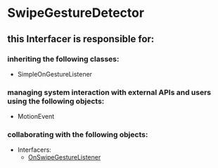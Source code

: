# SwipeGestureDetector
## this Interfacer is responsible for: 
### inheriting the following classes: 
* SimpleOnGestureListener
### managing system interaction with external APIs and users using the following objects: 
* MotionEvent
### collaborating with the following objects: 
* Interfacers: 
	* [OnSwipeGestureListener](../Interfacers/OnSwipeGestureListener.md) 
